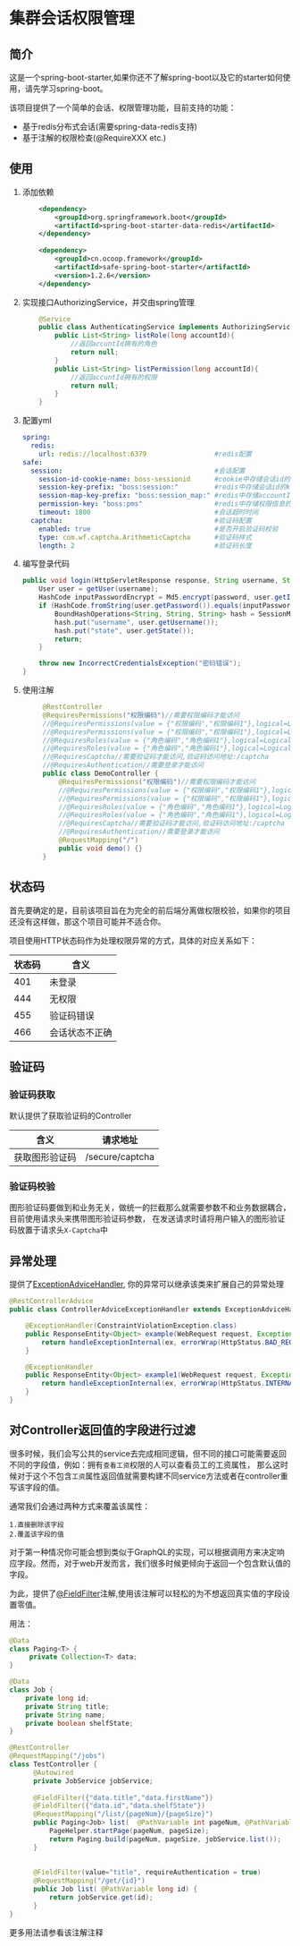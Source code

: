 # 集群会话权限管理<br>

## 简介

这是一个spring-boot-starter,如果你还不了解spring-boot以及它的starter如何使用，请先学习spring-boot。

该项目提供了一个简单的会话、权限管理功能，目前支持的功能：

- 基于redis分布式会话(需要spring-data-redis支持)
- 基于注解的权限检查(@RequireXXX etc.)

## 使用

1. 添加依赖
    ```xml
        <dependency>
            <groupId>org.springframework.boot</groupId>
            <artifactId>spring-boot-starter-data-redis</artifactId>
        </dependency>
        
        <dependency>
            <groupId>cn.ocoop.framework</groupId>
            <artifactId>safe-spring-boot-starter</artifactId>
            <version>1.2.6</version>
        </dependency>
    ```

2. 实现接口AuthorizingService，并交由spring管理
    ```java
        @Service
        public class AuthenticatingService implements AuthorizingService {
            public List<String> listRole(long accountId){
                //返回accuntId拥有的角色
                return null;
            }
            public List<String> listPermission(long accountId){
                //返回accuntId拥有的权限
                return null;
            }
        }
    ```

3. 配置yml
    ```yml
    spring:
      redis:
        url: redis://localhost:6379                 #redis配置
    safe:
      session:                                      #会话配置 
        session-id-cookie-name: boss-sessionid      #cookie中存储会话id的name
        session-key-prefix: "boss:session:"         #redis中存储会话id的key前缀
        session-map-key-prefix: "boss:session_map:" #redis中存储accountId和会话id映射关系的key前缀
        permission-key: "boss:pms"                  #redis中存储权限信息的key前缀
        timeout: 1800                               #会话超时时间 
      captcha:                                      #验证码配置
        enabled: true                               #是否开启验证码校验  
        type: com.wf.captcha.ArithmeticCaptcha      #验证码样式
        length: 2                                   #验证码长度   
    ```

4. 编写登录代码
    ```java
    public void login(HttpServletResponse response, String username, String password) throws UnknownAccountException, AccountLockedException, IncorrectCredentialsException {
        User user = getUser(username);
        HashCode inputPasswordEncrypt = Md5.encrypt(password, user.getId());
        if (HashCode.fromString(user.getPassword()).equals(inputPasswordEncrypt)) {
            BoundHashOperations<String, String, String> hash = SessionManager.createAuthenticatedSession(response, user.getId());
            hash.put("username", user.getUsername());
            hash.put("state", user.getState());
            return;
        }
    
        throw new IncorrectCredentialsException("密码错误");
    }
    ```

5. 使用注解
    ```java
         @RestController
         @RequiresPermissions("权限编码")//需要权限编码才能访问
         //@RequiresPermissions(value = {"权限编码","权限编码1"},logical=Logical.AND)//需要多个权限编码才能访问
         //@RequiresPermissions(value = {"权限编码","权限编码1"},logical=Logical.OR)//需要任意权限编码才能访问
         //@RequiresRoles(value = {"角色编码","角色编码1"},logical=Logical.AND)//需要多个角色才能访问
         //@RequiresRoles(value = {"角色编码","角色编码1"},logical=Logical.OR)//需要任意角色才能访问
         //@RequiresCaptcha//需要验证码才能访问,验证码访问地址:/captcha
         //@RequiresAuthentication//需要登录才能访问
         public class DemoController {
             @RequiresPermissions("权限编码")//需要权限编码才能访问
             //@RequiresPermissions(value = {"权限编码","权限编码1"},logical=Logical.AND)//需要多个权限编码才能访问
             //@RequiresPermissions(value = {"权限编码","权限编码1"},logical=Logical.OR)//需要任意权限编码才能访问
             //@RequiresRoles(value = {"角色编码","角色编码1"},logical=Logical.AND)//需要多个角色才能访问
             //@RequiresRoles(value = {"角色编码","角色编码1"},logical=Logical.OR)//需要任意角色才能访问
             //@RequiresCaptcha//需要验证码才能访问,验证码访问地址:/captcha
             //@RequiresAuthentication//需要登录才能访问
             @RequestMapping("/")
             public void demo() {}
         }
    ```

## 状态码

首先要确定的是，目前该项目旨在为完全的前后端分离做权限校验，如果你的项目还没有这样做，那这个项目可能并不适合你。

项目使用HTTP状态码作为处理权限异常的方式，具体的对应关系如下：

|状态码|含义|
|---|---|
|401|未登录|
|444|无权限|
|455|验证码错误|
|466|会话状态不正确|

## 验证码

### 验证码获取
    
默认提供了获取验证码的Controller

|含义|请求地址|
|---|---|
|获取图形验证码|/secure/captcha|

### 验证码校验

图形验证码要做到和业务无关，做统一的拦截那么就需要参数不和业务数据耦合，目前使用请求头来携带图形验证码参数，
在发送请求时请将用户输入的图形验证码放置于请求头`X-Captcha`中

## 异常处理
提供了[ExceptionAdviceHandler](src/main/java/cn/ocoop/framework/safe/ex/ExceptionAdviceHandler.java),
你的异常可以继承该类来扩展自己的异常处理

```java
@RestControllerAdvice
public class ControllerAdviceExceptionHandler extends ExceptionAdviceHandler {

    @ExceptionHandler(ConstraintViolationException.class)
    public ResponseEntity<Object> example(WebRequest request, Exception ex) {
        return handleExceptionInternal(ex, errorWrap(HttpStatus.BAD_REQUEST.value(), "请求参数不正确", ex.getLocalizedMessage()), new HttpHeaders(), HttpStatus.BAD_REQUEST, request);
    }

    @ExceptionHandler
    public ResponseEntity<Object> example1(WebRequest request, Exception ex) {
        return handleExceptionInternal(ex, errorWrap(HttpStatus.INTERNAL_SERVER_ERROR.value(), "系统异常", ex.getLocalizedMessage()), new HttpHeaders(), HttpStatus.BAD_REQUEST, request);
    }
}
```

## 对Controller返回值的字段进行过滤

很多时候，我们会写公共的service去完成相同逻辑，但不同的接口可能需要返回不同的字段值，例如：拥有`查看工资`权限的人可以查看员工的工资属性，
那么这时候对于这个不包含`工资`属性返回值就需要构建不同service方法或者在controller重写该字段的值。

通常我们会通过两种方式来覆盖该属性：

    1.直接删除该字段
    2.覆盖该字段的值
    
 对于第一种情况你可能会想到类似于GraphQL的实现，可以根据调用方来决定响应字段。然而，对于web开发而言，我们很多时候更倾向于返回一个包含默认值的字段。
 
为此，提供了[@FieldFilter](https://github.com/xfeat/safe-spring-boot-starter/blob/master/src/main/java/cn/ocoop/framework/safe/response/FieldFilter.java)注解,使用该注解可以轻松的为不想返回真实值的字段设置零值。

用法：
```java
@Data
class Paging<T> {
     private Collection<T> data;
}

@Data
class Job {
    private long id;
    private String title;
    private String name;
    private boolean shelfState;
}

@RestController
@RequestMapping("/jobs")
class TestController {
      @Autowired
      private JobService jobService;
     
      @FieldFilter({"data.title","data.firstName"})
      @FieldFilter({"data.id","data.shelfState"})
      @RequestMapping("/list/{pageNum}/{pageSize}")
      public Paging<Job> list(  @PathVariable int pageNum, @PathVariable int pageSize ) {
          PageHelper.startPage(pageNum, pageSize);
          return Paging.build(pageNum, pageSize, jobService.list());
      }
      
      
      @FieldFilter(value="title", requireAuthentication = true)
      @RequestMapping("/get/{id}")
      public Job list( @PathVariable long id) {
          return jobService.get(id);
      }
}

```   

更多用法请参看该注解注释








